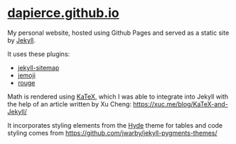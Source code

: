 # [dapierce.github.io](https://dapierce.github.io)

My personal website, hosted using Github Pages and served as a static site by [Jekyll](https://jekyllrb.com/).

It uses these plugins:
- [jekyll-sitemap](https://github.com/jekyll/jekyll-sitemap)
- [jemoji](https://github.com/jekyll/jemoji)
- [rouge](https://github.com/jneen/rouge)

Math is rendered using [KaTeX](https://khan.github.io/KaTeX/), which I was able to integrate into Jekyll with the help of an article written by Xu Cheng: https://xuc.me/blog/KaTeX-and-Jekyll/

It incorporates styling elements from the [Hyde](http://hyde.getpoole.com/) theme for tables and code styling comes from https://github.com/jwarby/jekyll-pygments-themes/
